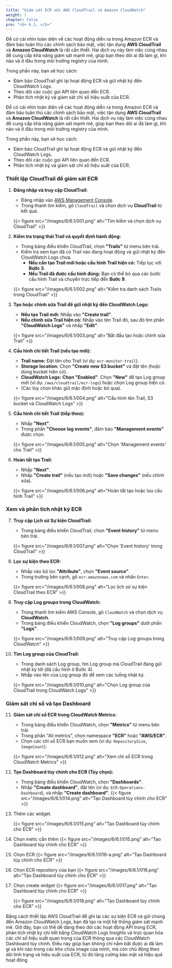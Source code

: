 ```yaml
---
title: "Giám sát ECR với AWS CloudTrail và Amazon CloudWatch"
weight: 1
chapter: false
pre: "<b> 6.1. </b>"
---
```


Để có cái nhìn toàn diện về các hoạt động diễn ra trong Amazon ECR và đảm bảo tuân thủ các chính sách bảo mật, việc tận dụng **AWS CloudTrail** và **Amazon CloudWatch** là rất cần thiết. Hai dịch vụ này làm việc cùng nhau để cung cấp khả năng giám sát mạnh mẽ, giúp bạn theo dõi ai đã làm gì, khi nào và ở đâu trong môi trường registry của mình.

Trong phần này, bạn sẽ học cách:

* Đảm bảo CloudTrail ghi lại hoạt động ECR và gửi nhật ký đến CloudWatch Logs.
* Theo dõi các cuộc gọi API liên quan đến ECR.
* Phân tích nhật ký và giám sát chỉ số hiệu suất của ECR.

Để có cái nhìn toàn diện về các hoạt động diễn ra trong Amazon ECR và đảm bảo tuân thủ các chính sách bảo mật, việc tận dụng **AWS CloudTrail** và **Amazon CloudWatch** là rất cần thiết. Hai dịch vụ này làm việc cùng nhau để cung cấp khả năng giám sát mạnh mẽ, giúp bạn theo dõi ai đã làm gì, khi nào và ở đâu trong môi trường registry của mình.

Trong phần này, bạn sẽ học cách:

* Đảm bảo CloudTrail ghi lại hoạt động ECR và gửi nhật ký đến CloudWatch Logs.
* Theo dõi các cuộc gọi API liên quan đến ECR.
* Phân tích nhật ký và giám sát chỉ số hiệu suất của ECR.

### Thiết lập CloudTrail để giám sát ECR

1.  **Đăng nhập và truy cập CloudTrail:**
    * Đăng nhập vào [AWS Management Console](https://aws.amazon.com/console/).
    * Trong thanh tìm kiếm, gõ `CloudTrail` và chọn dịch vụ **CloudTrail** từ kết quả.

    {{< figure src="/images/6/6.1/001.png" alt="Tìm kiếm và chọn dịch vụ CloudTrail" >}}

2.  **Kiểm tra trạng thái Trail và quyết định hành động:**
    * Trong bảng điều khiển CloudTrail, chọn **"Trails"** từ menu bên trái.
    * Kiểm tra xem bạn đã có Trail nào đang hoạt động và gửi nhật ký đến CloudWatch Logs chưa.
        * **Nếu cần tạo Trail mới hoặc cấu hình Trail hiện có:** Tiếp tục với **Bước 3**.
        * **Nếu Trail đã được cấu hình đúng:** Bạn có thể bỏ qua các bước cấu hình Trail và chuyển trực tiếp đến **Bước 9**.

    {{< figure src="/images/6/6.1/002.png" alt="Kiểm tra danh sách Trails trong CloudTrail" >}}

3.  **Tạo hoặc chỉnh sửa Trail để gửi nhật ký đến CloudWatch Logs:**
    * **Nếu tạo Trail mới:** Nhấp vào **"Create trail"**.
    * **Nếu chỉnh sửa Trail hiện có:** Nhấp vào tên Trail đó, sau đó tìm phần **"CloudWatch Logs"** và nhấp **"Edit"**.

    {{< figure src="/images/6/6.1/003.png" alt="Bắt đầu tạo hoặc chỉnh sửa Trail" >}}

4.  **Cấu hình chi tiết Trail (nếu tạo mới):**
    * **Trail name:** Đặt tên cho Trail (ví dụ: `ecr-monitor-trail`).
    * **Storage location:** Chọn **"Create new S3 bucket"** và đặt tên (hoặc dùng bucket hiện có).
    * **CloudWatch Logs:** **Chọn "Enabled"**. Chọn **"New"** để tạo Log group mới (ví dụ: `/aws/cloudtrail/ecr-logs`) hoặc chọn Log group hiện có.
    * (Các tùy chọn khác giữ mặc định hoặc bỏ qua).

    {{< figure src="/images/6/6.1/004.png" alt="Cấu hình tên Trail, S3 bucket và CloudWatch Logs" >}}

5.  **Cấu hình chi tiết Trail (tiếp theo):**
    * Nhấp **"Next"**.
    * Trong phần **"Choose log events"**, đảm bảo **"Management events"** được chọn.

    {{< figure src="/images/6/6.1/005.png" alt="Chọn 'Management events' cho Trail" >}}

6.  **Hoàn tất tạo Trail:**
    * Nhấp **"Next"**.
    * Nhấp **"Create trail"** (nếu tạo mới) hoặc **"Save changes"** (nếu chỉnh sửa).

    {{< figure src="/images/6/6.1/006.png" alt="Hoàn tất tạo hoặc lưu cấu hình Trail" >}}

### Xem và phân tích nhật ký ECR

7.  **Truy cập Lịch sử Sự kiện CloudTrail:**
    * Trong bảng điều khiển CloudTrail, chọn **"Event history"** từ menu bên trái.

    {{< figure src="/images/6/6.1/007.png" alt="Chọn 'Event history' trong CloudTrail" >}}

8.  **Lọc sự kiện theo ECR:**
    * Nhấp vào bộ lọc **"Attribute"**, chọn **"Event source"**.
    * Trong trường bên cạnh, gõ `ecr.amazonaws.com` và nhấn `Enter`.

    {{< figure src="/images/6/6.1/008.png" alt="Lọc lịch sử sự kiện CloudTrail theo ECR" >}}

9.  **Truy cập Log groups trong CloudWatch:**
    * Trong thanh tìm kiếm AWS Console, gõ `CloudWatch` và chọn dịch vụ **CloudWatch**.
    * Trong bảng điều khiển CloudWatch, chọn **"Log groups"** dưới phần **"Logs"**.

    {{< figure src="/images/6/6.1/009.png" alt="Truy cập Log groups trong CloudWatch" >}}

10. **Tìm Log group của CloudTrail:**
    * Trong danh sách Log group, tìm Log group mà CloudTrail đang gửi nhật ký tới (đã cấu hình ở Bước 4).
    * Nhấp vào tên của Log group đó để xem các luồng nhật ký.

    {{< figure src="/images/6/6.1/010.png" alt="Chọn Log group của CloudTrail trong CloudWatch Logs" >}}


### Giám sát chỉ số và tạo Dashboard

11. **Giám sát chỉ số ECR trong CloudWatch Metrics:**
    * Trong bảng điều khiển CloudWatch, chọn **"Metrics"** từ menu bên trái.
    * Trong phần "All metrics", chọn namespace **"ECR"** hoặc **"AWS/ECR"**.
    * Chọn các chỉ số ECR bạn muốn xem (ví dụ: `RepositorySize`, `ImageCount`).

    {{< figure src="/images/6/6.1/012.png" alt="Xem chỉ số ECR trong CloudWatch Metrics" >}}

12. **Tạo Dashboard tùy chỉnh cho ECR (Tùy chọn):**
    * Trong bảng điều khiển CloudWatch, chọn **"Dashboards"**.
    * Nhấp **"Create dashboard"**, đặt tên (ví dụ: `ECR-Operations-Dashboard`), và nhấp **"Create dashboard"**.
      {{< figure src="/images/6/6.1/014.png" alt="Tạo Dashboard tùy chỉnh cho ECR" >}}

13. Thêm các widget.
    
      {{< figure src="/images/6/6.1/015.png" alt="Tạo Dashboard tùy chỉnh cho ECR" >}}
14. Chọn metic cần thêm
    {{< figure src="/images/6/6.1/015.png" alt="Tạo Dashboard tùy chỉnh cho ECR" >}}
15. Chọn ECR
    {{< figure src="/images/6/6.1/016-a.png" alt="Tạo Dashboard tùy chỉnh cho ECR" >}}
16. Chọn ECR repository của bạn
    {{< figure src="/images/6/6.1/016.png" alt="Tạo Dashboard tùy chỉnh cho ECR" >}}
17. Chọn create widget
    {{< figure src="/images/6/6.1/017.png" alt="Tạo Dashboard tùy chỉnh cho ECR" >}}

    {{< figure src="/images/6/6.1/018.png" alt="Tạo Dashboard tùy chỉnh cho ECR" >}}

Bằng cách thiết lập AWS CloudTrail để ghi lại các sự kiện ECR và gửi chúng đến Amazon CloudWatch Logs, bạn đã tạo ra một hệ thống giám sát mạnh mẽ. Giờ đây, bạn có thể dễ dàng theo dõi các hoạt động API trong ECR, phân tích nhật ký chi tiết bằng CloudWatch Logs Insights và trực quan hóa các chỉ số hiệu suất quan trọng của ECR thông qua các CloudWatch Dashboard tùy chỉnh. Điều này giúp bạn không chỉ nắm bắt được ai đã làm gì và khi nào trong các kho chứa image của mình, mà còn chủ động theo dõi tình trạng và hiệu suất của ECR, từ đó tăng cường bảo mật và hiệu quả hoạt động